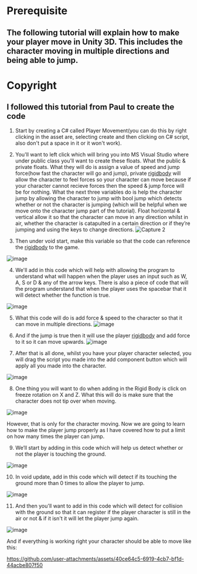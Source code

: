 # Prerequisite
## The following tutorial will explain how to make your player move in Unity 3D. This includes the character moving in multiple directions and being able to jump.
# Copyright
## I followed this tutorial from Paul to create the code
1) Start by creating a C# called Player Movement(you can do this by right clicking in the asset are, selecting create and then clicking on C# script, also don't put a space in it or it won't work).

2) You'll want to left click which will bring you into MS Visual Studio where under public class you'll want to create these floats. What the public & private floats. What they will do is assign a value of speed and jump force(how fast the character will go and jump), private [rigidbody](https://docs.unity3d.com/6000.0/Documentation/ScriptReference/Rigidbody.html) will allow the character to feel forces so your character can move because if your character cannot recieve forces then the speed & jump force will be for nothing. What the next three variables do is help the character jump by allowing the character to jump with bool jump which detects whether or not the character is jumping (which will be helpful when we move onto the character jump part of the tutorial). Float horizontal & vertical allow it so that the character can move in any direction whilst in air, whether the character is catapulted in a certain direction or if they’re jumping and using the keys to change directions. ![Capture 2](https://github.com/user-attachments/assets/2b4fc5af-47dc-4d23-99f3-a64a98822846)

3) Then under void start, make this variable so that the code can reference the [rigidbody](https://docs.unity3d.com/6000.0/Documentation/ScriptReference/Rigidbody.html) to the game.

![image](https://github.com/user-attachments/assets/addeea2c-85e0-461e-8846-840571f3900d)

4)  We'll add in this code which will help with allowing the program to understand what will happen when the player uses an input such as W, A, S or D & any of the arrow keys. There is also a piece of code that will the program understand that when the player uses the spacebar that it will detect whether the function is true.

![image](https://github.com/user-attachments/assets/d60bfdd0-1017-414f-9a1e-f382323e6344)

5) What this code will do is add force & speed to the character so that it can move in multiple directions.
![image](https://github.com/user-attachments/assets/11c517a2-ff91-4ba0-9b2f-e7c4c122a73c)

6) And if the jump is true then it will use the player [rigidbody](https://docs.unity3d.com/6000.0/Documentation/ScriptReference/Rigidbody.html) and add force to it so it can move upwards.
![image](https://github.com/user-attachments/assets/ea0654e1-b625-481b-a12d-b160e5af2a99)

7) After that is all done, whilst you have your player character selected, you will drag the script you made into the add component button which will apply all you made into the character. 

![image](https://github.com/user-attachments/assets/dcbb0f00-685d-4c81-8957-7ba15e3859d1)

8) One thing you will want to do when adding in the Rigid Body is click on freeze rotation on X and Z. What this will do is make sure that the character does not tip over when moving. 

![image](https://github.com/user-attachments/assets/ab4f2111-5069-4828-9455-4303cd862d0c)

However, that is only for the character moving. Now we are going to learn how to make the player jump properly as I have covered how to put a limit on how many times the player can jump. 

9) We’ll start by adding in this code which will help us detect whether or not the player is touching the ground. 

![image](https://github.com/user-attachments/assets/72051fff-97f8-4815-9f24-399da45480c0)

10) In void update, add in this code which will detect if its touching the ground more than 0 times to allow the player to jump.

![image](https://github.com/user-attachments/assets/abab5d95-4ead-43eb-982e-79ca21fb38e8)

11)  And then you'll want to add in this code which will detect for collision with the ground so that it can register if the player character is still in the air or not & if it isn't it will let the player jump again.

![image](https://github.com/user-attachments/assets/418696c1-eb04-4361-a30e-9401ae35609d)


And if everything is working right your character should be able to move like this:


https://github.com/user-attachments/assets/40ce64c5-6919-4cb7-bf1d-44acbe807f50


